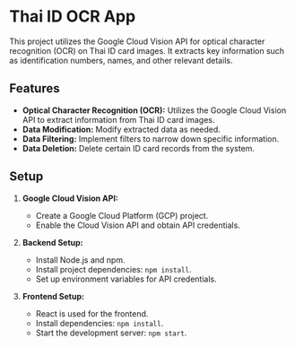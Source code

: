 # Thai ID OCR App 
This project utilizes the Google Cloud Vision API for optical character recognition (OCR) on Thai ID card images. It extracts key information such as identification numbers, names, and other relevant details.
## Features
- **Optical Character Recognition (OCR):** Utilizes the Google Cloud Vision API to extract information from Thai ID card images.
- **Data Modification:** Modify extracted data as needed.
- **Data Filtering:** Implement filters to narrow down specific information.
- **Data Deletion:** Delete certain ID card records from the system.
## Setup

1. **Google Cloud Vision API:**
   - Create a Google Cloud Platform (GCP) project.
   - Enable the Cloud Vision API and obtain API credentials.

2. **Backend Setup:**
   - Install Node.js and npm.
   - Install project dependencies: `npm install`.
   - Set up environment variables for API credentials.

3. **Frontend Setup:**
   - React is used for the frontend.
   - Install dependencies: `npm install`.
   - Start the development server: `npm start`.
